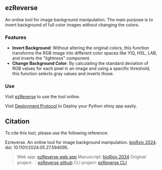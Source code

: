 ## ezReverse

An online tool for image background manipulation. The main purpose is to invert background of full color images without changing the colors.

### Features

- **Invert Background**: Without altering the original colors, this function transforms the RGB image into different color spaces like YIQ, HSL, LAB, and inverts the "lightness" component.
- **Change Background Color**: By calculating the standard deviation of RGB values for each pixel in an image and using a specific threshold, this function selects gray values and inverts those.

### Use

Visit [ezReverse](https://amsterdamstudygroup.shinyapps.io/ezreverse/) to use the tool online.

Visit [Deployment Protocol](https://github.com/Morwey/ezreverse/blob/main/PythonShinyDeployment.md) to Deploy your Python shiny app easily.

## Citation

To cite this tool, please use the following reference:

Ezreverse. An online tool for image background manipulation. [bioRxiv 2024](https://www.biorxiv.org/content/10.1101/2024.05.27.594095v1). doi: 10.1101/2024.05.27.594095.



> Web app: [ezReverse web app](https://amsterdamstudygroup.shinyapps.io/ezreverse/)
Manuscript: [bioRxiv 2024](https://www.biorxiv.org/content/10.1101/2024.05.27.594095v1)
Original project: ：[ezReverse github](https://github.com/Morwey/ezreverse)
CLI project: [ezReverse CLI](https://github.com/Morwey/ezreverse_cli)
